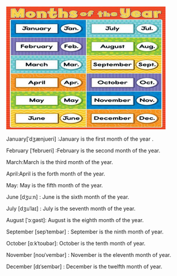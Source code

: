 ![](./img/month.png)

January[ˈdʒænjueri] :January is the first month of the year .

February [ˈfebrueri] :February is the second month of the year.

March:March is the third month of the year.

April:April is the forth month of the year.

May: May is the fifth month of the year.

June [dʒuːn] : June is the sixth month of the year.

July  [dʒuˈlaɪ] : July is the seventh month of the year.

August  [ˈɔːɡəst]: August is the eighth month of the year.

September [sepˈtembər] : September is the ninth month of year.

October  [ɑːkˈtoʊbər]: October is the tenth month of year.

November  [noʊˈvembər] : November is the eleventh month of year.

December [dɪˈsembər] : December is the twelfth month of year.